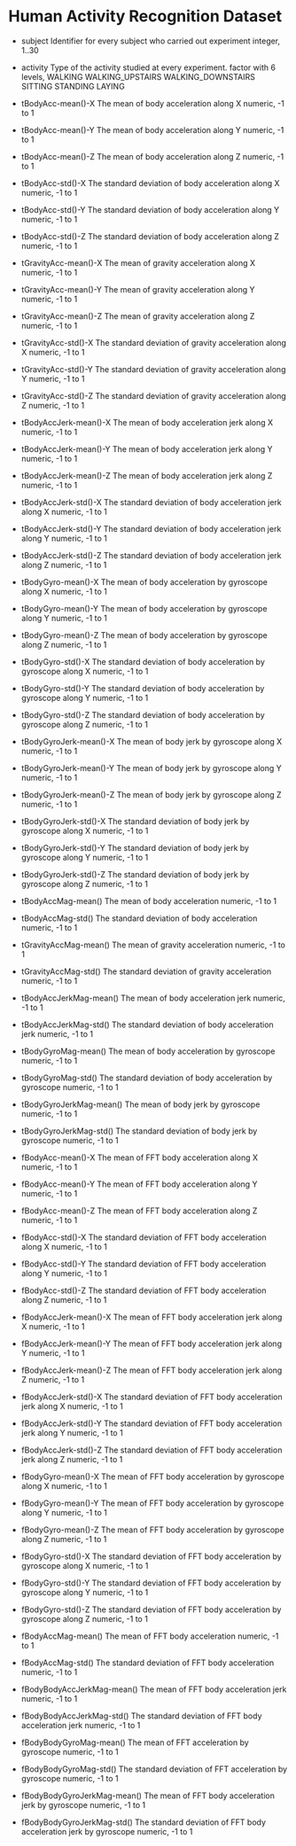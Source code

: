 # Human Activity Recognition Dataset

* subject
	Identifier for every subject who carried out experiment
	integer,
		1..30

* activity
	Type of the activity studied at every experiment.
	factor with 6 levels,
		WALKING
		WALKING_UPSTAIRS
		WALKING_DOWNSTAIRS
		SITTING
		STANDING
		LAYING


* tBodyAcc-mean()-X
	The mean of body acceleration along X
	numeric,
		-1 to 1

* tBodyAcc-mean()-Y
	The mean of body acceleration along Y
	numeric,
		-1 to 1

* tBodyAcc-mean()-Z
	The mean of body acceleration along Z
	numeric,
		-1 to 1

* tBodyAcc-std()-X
	The standard deviation of body acceleration along X
	numeric,
		-1 to 1

* tBodyAcc-std()-Y
	The standard deviation of body acceleration along Y
	numeric,
		-1 to 1

* tBodyAcc-std()-Z
	The standard deviation of body acceleration along Z
	numeric,
		-1 to 1

* tGravityAcc-mean()-X
	The mean of gravity acceleration along X
	numeric,
		-1 to 1

* tGravityAcc-mean()-Y
	The mean of gravity acceleration along Y
	numeric,
		-1 to 1

* tGravityAcc-mean()-Z
	The mean of gravity acceleration along Z
	numeric,
		-1 to 1

* tGravityAcc-std()-X
	The standard deviation of gravity acceleration along X
	numeric,
		-1 to 1

* tGravityAcc-std()-Y
	The standard deviation of gravity acceleration along Y
	numeric,
		-1 to 1

* tGravityAcc-std()-Z
	The standard deviation of gravity acceleration along Z
	numeric,
		-1 to 1

* tBodyAccJerk-mean()-X	
	The mean of body acceleration jerk along X
	numeric,
		-1 to 1

* tBodyAccJerk-mean()-Y
	The mean of body acceleration jerk along Y
	numeric,
		-1 to 1

* tBodyAccJerk-mean()-Z
	The mean of body acceleration jerk along Z
	numeric,
		-1 to 1

* tBodyAccJerk-std()-X
	The standard deviation of body acceleration jerk along X
	numeric,
		-1 to 1

* tBodyAccJerk-std()-Y
	The standard deviation of body acceleration jerk along Y
	numeric,
		-1 to 1

* tBodyAccJerk-std()-Z
	The standard deviation of body acceleration jerk along Z
	numeric,
		-1 to 1

* tBodyGyro-mean()-X
	The mean of body acceleration by gyroscope along X
	numeric,
		-1 to 1

* tBodyGyro-mean()-Y
	The mean of body acceleration by gyroscope along Y
	numeric,
		-1 to 1

* tBodyGyro-mean()-Z
	The mean of body acceleration by gyroscope along Z
	numeric,
		-1 to 1

* tBodyGyro-std()-X
	The standard deviation of body acceleration by gyroscope along X
	numeric,
		-1 to 1

* tBodyGyro-std()-Y
	The standard deviation of body acceleration by gyroscope along Y
	numeric,
		-1 to 1

* tBodyGyro-std()-Z
	The standard deviation of body acceleration by gyroscope along Z
	numeric,
		-1 to 1

* tBodyGyroJerk-mean()-X
	The mean of body jerk by gyroscope along X
	numeric,
		-1 to 1

* tBodyGyroJerk-mean()-Y
	The mean of body jerk by gyroscope along Y
	numeric,
		-1 to 1

* tBodyGyroJerk-mean()-Z
	The mean of body jerk by gyroscope along Z
	numeric,
		-1 to 1

* tBodyGyroJerk-std()-X
	The standard deviation of body jerk by gyroscope along X
	numeric,
		-1 to 1

* tBodyGyroJerk-std()-Y
	The standard deviation of body jerk by gyroscope along Y
	numeric,
		-1 to 1

* tBodyGyroJerk-std()-Z
	The standard deviation of body jerk by gyroscope along Z
	numeric,
		-1 to 1

* tBodyAccMag-mean()
	The mean of body acceleration
	numeric,
		-1 to 1

* tBodyAccMag-std()
	The standard deviation of body acceleration
	numeric,
		-1 to 1

* tGravityAccMag-mean()
	The mean of gravity acceleration
	numeric,
		-1 to 1

* tGravityAccMag-std()
	The standard deviation of gravity acceleration
	numeric,
		-1 to 1

* tBodyAccJerkMag-mean()
	The mean of body acceleration jerk
	numeric,
		-1 to 1

* tBodyAccJerkMag-std()
	The standard deviation of body acceleration jerk
	numeric,
		-1 to 1

* tBodyGyroMag-mean()
	The mean of body acceleration by gyroscope
	numeric,
		-1 to 1

* tBodyGyroMag-std()
	The standard deviation of body acceleration by gyroscope
	numeric,
		-1 to 1

* tBodyGyroJerkMag-mean()
	The mean of body jerk by gyroscope
	numeric,
		-1 to 1

* tBodyGyroJerkMag-std()
	The standard deviation of body jerk by gyroscope
	numeric,
		-1 to 1

* fBodyAcc-mean()-X
	The mean of FFT body acceleration along X
	numeric,
		-1 to 1

* fBodyAcc-mean()-Y
	The mean of FFT body acceleration along Y
	numeric,
		-1 to 1

* fBodyAcc-mean()-Z
	The mean of FFT body acceleration along Z
	numeric,
		-1 to 1

* fBodyAcc-std()-X
	The standard deviation of FFT body acceleration along X
	numeric,
		-1 to 1

* fBodyAcc-std()-Y
	The standard deviation of FFT body acceleration along Y
	numeric,
		-1 to 1

* fBodyAcc-std()-Z
	The standard deviation of FFT body acceleration along Z
	numeric,
		-1 to 1

* fBodyAccJerk-mean()-X
	The mean of FFT body acceleration jerk along X
	numeric,
		-1 to 1

* fBodyAccJerk-mean()-Y
	The mean of FFT body acceleration jerk along Y
	numeric,
		-1 to 1

* fBodyAccJerk-mean()-Z
	The mean of FFT body acceleration jerk along Z
	numeric,
		-1 to 1

* fBodyAccJerk-std()-X
	The standard deviation of FFT body acceleration jerk along X
	numeric,
		-1 to 1

* fBodyAccJerk-std()-Y
	The standard deviation of FFT body acceleration jerk along Y
	numeric,
		-1 to 1

* fBodyAccJerk-std()-Z
	The standard deviation of FFT body acceleration jerk along Z
	numeric,
		-1 to 1

* fBodyGyro-mean()-X
	The mean of FFT body acceleration by gyroscope along X
	numeric,
		-1 to 1

* fBodyGyro-mean()-Y
	The mean of FFT body acceleration by gyroscope along Y
	numeric,
		-1 to 1

* fBodyGyro-mean()-Z
	The mean of FFT body acceleration by gyroscope along Z
	numeric,
		-1 to 1

* fBodyGyro-std()-X
	The standard deviation of FFT body acceleration by gyroscope along X
	numeric,
		-1 to 1

* fBodyGyro-std()-Y
	The standard deviation of FFT body acceleration by gyroscope along Y
	numeric,
		-1 to 1

* fBodyGyro-std()-Z
	The standard deviation of FFT body acceleration by gyroscope along Z
	numeric,
		-1 to 1

* fBodyAccMag-mean()
	The mean of FFT body acceleration
	numeric,
		-1 to 1

* fBodyAccMag-std()
	The standard deviation of FFT body acceleration
	numeric,
		-1 to 1

* fBodyBodyAccJerkMag-mean()
	The mean of FFT body acceleration jerk
	numeric,
		-1 to 1

* fBodyBodyAccJerkMag-std()
	The standard deviation of FFT body acceleration jerk
	numeric,
		-1 to 1

* fBodyBodyGyroMag-mean()
	The mean of FFT acceleration by gyroscope
	numeric,
		-1 to 1

* fBodyBodyGyroMag-std()
	The standard deviation of FFT acceleration by gyroscope
	numeric,
		-1 to 1

* fBodyBodyGyroJerkMag-mean()
	The mean of FFT body acceleration jerk by gyroscope
	numeric,
		-1 to 1

* fBodyBodyGyroJerkMag-std()
	The standard deviation of FFT body acceleration jerk by gyroscope
	numeric,
		-1 to 1
